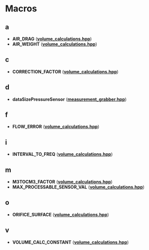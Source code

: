 
# Macros



## a

* **AIR\_DRAG** ([**volume\_calculations.hpp**](volume__calculations_8hpp.md))
* **AIR\_WEIGHT** ([**volume\_calculations.hpp**](volume__calculations_8hpp.md))


## c

* **CORRECTION\_FACTOR** ([**volume\_calculations.hpp**](volume__calculations_8hpp.md))


## d

* **dataSizePressureSensor** ([**measurement\_grabber.hpp**](measurement__grabber_8hpp.md))


## f

* **FLOW\_ERROR** ([**volume\_calculations.hpp**](volume__calculations_8hpp.md))


## i

* **INTERVAL\_TO\_FREQ** ([**volume\_calculations.hpp**](volume__calculations_8hpp.md))


## m

* **M3TOCM3\_FACTOR** ([**volume\_calculations.hpp**](volume__calculations_8hpp.md))
* **MAX\_PROCESSABLE\_SENSOR\_VAL** ([**volume\_calculations.hpp**](volume__calculations_8hpp.md))


## o

* **ORIFICE\_SURFACE** ([**volume\_calculations.hpp**](volume__calculations_8hpp.md))


## v

* **VOLUME\_CALC\_CONSTANT** ([**volume\_calculations.hpp**](volume__calculations_8hpp.md))




